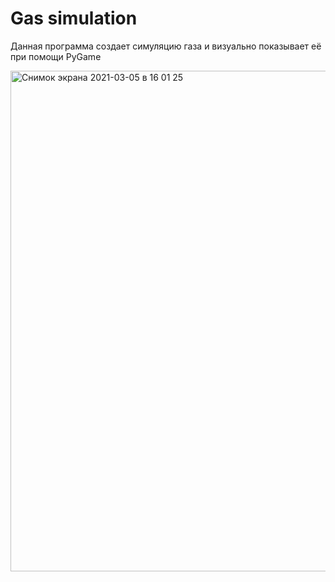 # Gas simulation
Данная программа создает симуляцию газа и визуально показывает её при помощи PyGame

<img width="801" alt="Снимок экрана 2021-03-05 в 16 01 25" src="https://user-images.githubusercontent.com/21274627/110118863-0c69e900-7dcc-11eb-8dc5-2ad75577a546.png">

